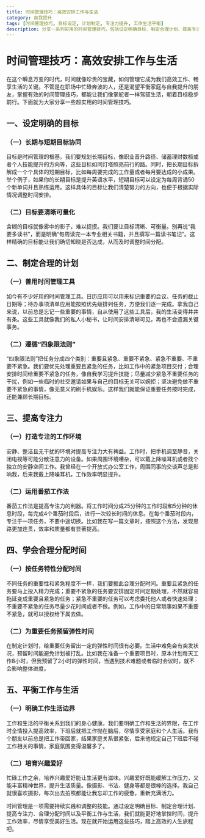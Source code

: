 ```yaml
---
title: 时间管理技巧：高效安排工作与生活
category: 自我提升
tags: [时间管理技巧, 目标设定, 计划制定, 专注力提升, 工作生活平衡]
description: 分享一系列实用的时间管理技巧，包括设定明确目标、制定合理计划、提高专注力、合理分配时间以及平衡工作与生活等方面，帮助读者高效安排工作与生活，提升工作效率并享受美好生活。
---
```


# 时间管理技巧：高效安排工作与生活

在这个瞬息万变的时代，时间就像珍贵的宝藏，如何管理它成为我们高效工作、畅享生活的关键。不管是在职场中忙碌奔波的人，还是渴望平衡家庭与自我提升的朋友，掌握有效的时间管理技巧，都能让我们像掌舵者一样驾驭生活，朝着目标稳步前行。下面就为大家分享一些超实用的时间管理技巧。

## 一、设定明确的目标
### （一）长期与短期目标协同
目标是时间管理的根基。我们要规划长期目标，像职业晋升路径、储蓄理财数额或者个人技能提升的方向等，这些目标如同灯塔照亮前行的路。同时，把长期目标拆解成一个个具体的短期目标，比如每周要完成的工作量或者每月要达成的小成果。举个例子，如果你的长期目标是提升英语水平，短期目标可以设定为每周背诵50个新单词并且熟练运用。这样具体的目标让我们清楚努力的方向，也便于根据实际情况调整时间安排。

### （二）目标要清晰可量化
含糊的目标就像雾中的影子，难以捉摸。我们要让目标清晰、可衡量。别再说“我要多读书”，而是明确“每周读完一本专业相关书籍，并且撰写一篇读书笔记”。这样精确的目标能让我们确切知晓是否达成，从而及时调整时间分配。

## 二、制定合理的计划
### （一）善用时间管理工具
如今有不少好用的时间管理工具。日历应用可以用来标记重要的会议、任务的截止日期等；待办事项清单应用能按照优先级排列任务，方便我们逐一完成。拿我自己来说，以前总是忘记一些重要的事情，自从使用了这些工具后，我的生活变得井井有条。这些工具就像我们的私人小秘书，让时间安排清晰可见，再也不会遗漏关键事务。

### （二）遵循“四象限法则”
“四象限法则”把任务分成四个类别：重要且紧急、重要不紧急、紧急不重要、不重要不紧急。我们要优先处理重要且紧急的任务，比如工作中的紧急项目交付；合理安排时间给重要不紧急的任务，像自我学习提升技能；尽量减少紧急不重要任务的干扰，例如一些临时的社交邀请如果与自己的目标无关可以婉拒；坚决避免做不重要不紧急的事情，像无意义的刷手机娱乐。这样我们就能保证重要任务按时完成，还能兼顾长期目标。

## 三、提高专注力
### （一）打造专注的工作环境
安静、整洁且无干扰的环境对提高专注力大有裨益。工作时，把手机调至静音，关闭电视等可能分散注意力的设备。如果周围环境嘈杂，可以戴上降噪耳机或者找个独立的安静空间工作。我曾经在一个开放式办公室工作，周围同事的交谈声总是影响我，后来我戴上降噪耳机，工作效率明显提升。

### （二）运用番茄工作法
番茄工作法是提高专注力的利器。将工作时间分成25分钟的工作时段和5分钟的休息时段，每完成4个番茄时段后，进行一次较长时间的休息。在每个番茄时段内，专注于一项任务，不要中途切换。比如我在写一篇文章时，按照这个方法，发现思路更加连贯，效率和质量都有显著提高。

## 四、学会合理分配时间
### （一）按任务特性分配时间
不同任务的重要性和紧急程度不一样，我们要据此合理分配时间。重要且紧急的任务要马上投入精力完成；重要不紧急的任务要安排固定时间定期处理，不然就容易拖延变成重要且紧急的任务；紧急不重要的任务可以考虑委托他人或者快速处理；不重要不紧急的任务尽量少花时间或者不做。例如，工作中的日常琐事如果不重要不紧急，就可以授权给下属去做。

### （二）为重要任务预留弹性时间
在制定计划时，给重要任务留出一定的弹性时间很有必要。生活中难免会有突发状况，预留时间能避免计划被打乱。比如我在准备一个重要项目时，原本计划每天工作8小时，但我预留了2小时的弹性时间，当遇到技术难题或者临时会议时，就不会影响整体进度。

## 五、平衡工作与生活
### （一）明确工作生活边界
工作和生活的平衡关系到我们的身心健康。我们要明确工作和生活的界限，在工作时全情投入提高效率，下班后就把工作抛在脑后，尽情享受家庭和个人生活。我有个朋友以前总是把工作带回家，结果家庭关系很紧张，后来他规定自己下班后不碰工作相关的事情，家庭氛围变得温馨多了。

### （二）培育兴趣爱好
忙碌工作之余，培养兴趣爱好能让生活更有滋味。兴趣爱好既能缓解工作压力，又能丰富精神世界，提升生活质量。像摄影、书法、健身等都是很棒的选择。我自己就很喜欢摄影，每次出去拍照都能让我忘却工作的疲惫，重新充满活力。

时间管理是一项需要持续实践和调整的技能。通过设定明确目标、制定合理计划、提高专注力、合理分配时间以及平衡工作与生活，我们就能更好地掌控时间，提升工作效率，尽情享受美好生活。现在就开始运用这些技巧，踏上高效的人生旅程吧。